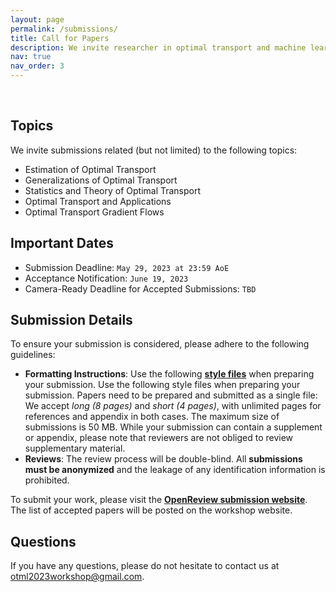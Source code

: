 ```yaml
---
layout: page
permalink: /submissions/
title: Call for Papers
description: We invite researcher in optimal transport and machine learning to submit their latest work to our ICML 2023 workshop. Accepted papers will be presented as posters during the poster sessions. Selected works will also be highlighted as contributed talks.
nav: true
nav_order: 3
---
```


<br>

## Topics

We invite submissions related (but not limited) to the following topics:

*   Estimation of Optimal Transport
*   Generalizations of Optimal Transport
*   Statistics and Theory of Optimal Transport
*   Optimal Transport and Applications
*   Optimal Transport Gradient Flows 


## Important Dates

*   Submission Deadline: `May 29, 2023 at 23:59 AoE`
*   Acceptance Notification: `June 19, 2023`
*   Camera-Ready Deadline for Accepted Submissions: `TBD`

## Submission Details

To ensure your submission is considered, please adhere to the following guidelines:

*   **Formatting Instructions**: Use the following **[style files](/assets/files/icml2023_frontiers4lcd.zip)** when preparing your submission. Use the following style files when preparing your submission. Papers need to be prepared and submitted as a single file: We accept *long (8 pages)* and *short (4 pages)*, with unlimited pages for references and appendix in both cases. The maximum size of submissions is 50 MB. While your submission can contain a supplement or appendix, please note that reviewers are not obliged to review supplementary material.
*   **Reviews**: The review process will be double-blind. All **submissions must be anonymized** and the leakage of any identification information is prohibited.

To submit your work, please visit the **[OpenReview submission website](https://openreview.net/group?id=ICML.cc/2023/Workshop/Frontiers4LCD)**. The list of accepted papers will be posted on the workshop website.


## Questions

If you have any questions, please do not hesitate to contact us at [otml2023workshop@gmail.com](mailto:otml2023workshop@gmail.com).
